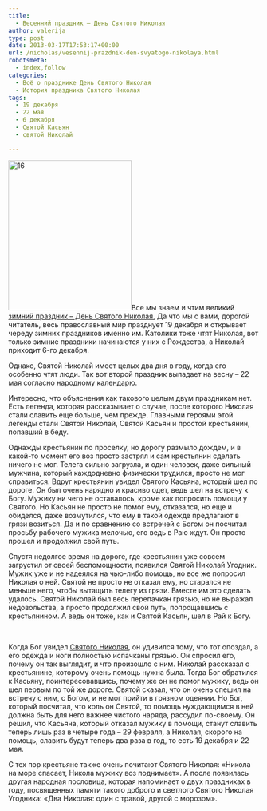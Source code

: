 ```yaml
---
title:
  - Весенний праздник – День Святого Николая
author: valerija
type: post
date: 2013-03-17T17:53:17+00:00
url: /nicholas/vesennij-prazdnik-den-svyatogo-nikolaya.html
robotsmeta:
  - index,follow
categories:
  - Всё о празднике День Святого Николая
  - История праздника Святого Николая
tags:
  - 19 декабря
  - 22 мая
  - 6 декабря
  - Святой Касьян
  - святой Николай

---
```

[<img class="alignleft wp-image-601 size-medium" src="http://svyatoynikolay.ru/wp-content/uploads/2013/01/16-247x300.jpg" alt="16" width="247" height="300" srcset="http://svyatoynikolay.ru/wp-content/uploads/2013/01/16-247x300.jpg 247w, http://svyatoynikolay.ru/wp-content/uploads/2013/01/16.jpg 624w" sizes="(max-width: 247px) 100vw, 247px" />][1]Все мы знаем и чтим великий <a title="Любопытные факты о Дне Святого Николая и самом Святом" href="http://svyatoynikolay.ru/nicholas/lyubopy-tny-e-fakty-o-dne-svyatogo-nikolaya-i-samom-svyatom.html" target="_blank">зимний праздник – День Святого Николая.</a> Да что мы с вами, дорогой читатель, весь православный мир празднует 19 декабря и открывает череду зимних праздников именно им. Католики тоже чтят Николая, вот только зимние праздники начинаются у них с Рождества, а Николай приходит 6-го декабря.

Однако, Святой Николай имеет целых два дня в году, когда его особенно чтят люди. Так вот второй праздник выпадает на весну – 22 мая согласно народному календарю.<!--more-->

Интересно, что объяснения как такового целым двум праздникам нет. Есть легенда, которая рассказывает о случае, после которого Николая стали славить еще больше, чем прежде. Главными героями этой легенды стали Святой Николай, Святой Касьян и простой крестьянин, попавший в беду.

Однажды крестьянин по проселку, но дорогу размыло дождем, и в какой-то момент его воз просто застрял и сам крестьянин сделать ничего не мог. Телега сильно загрузла, и один человек, даже сильный мужчина, который каждодневно физически трудился, просто не мог справиться. Вдруг крестьянин увидел Святого Касьяна, который шел по дороге. Он был очень нарядно и красиво одет, ведь шел на встречу к Богу. Мужику ни чего не оставалось, кроме как попросить помощи у Святого. Но Касьян не просто не помог ему, отказался, но еще и обиделся, даже возмутился, что ему в такой одежде предлагают в грязи возиться. Да и по сравнению со встречей с Богом он посчитал просьбу рабочего мужика мелочью, его ведь в Раю ждут. Он просто прошел и продолжил свой путь.

Спустя недолгое время на дороге, где крестьянин уже совсем загрустил от своей беспомощности, появился Святой Николай Угодник. Мужик уже и не надеялся на чью-либо помощь, но все же попросил Николая о ней. Святой не просто не отказал ему, но старался не меньше него, чтобы вытащить телегу из грязи. Вместе им это сделать удалось. Святой Николай был весь перепачкан грязью, но не выражал недовольства, а просто продолжил свой путь, попрощавшись с крестьянином. А ведь он тоже, как и Святой Касьян, шел в Рай к Богу.

&nbsp;

Когда Бог увидел <a title="Святой Николай и спасение на подводной лодке" href="http://svyatoynikolay.ru/miracles/svyatoj-nikolaj-i-spasenie-na-podvodnoj-lodke.html" target="_blank">Святого Николая</a>, он удивился тому, что тот опоздал, а его одежда и ноги полностью испачканы грязью. Он спросил его, почему он так выглядит, и что произошло с ним. Николай рассказал о крестьянине, которому очень помощь нужна была. Тогда Бог обратился к Касьяну, поинтересовавшись, почему же он не помог мужику, ведь он шел первым по той же дороге. Святой сказал, что он очень спешил на встречу с ним, с Богом, и не мог прийти в грязном одеянии. Но Бог, который посчитал, что коль он Святой, то помощь нуждающимся в ней должна быть для него важнее чистого наряда, рассудил по-своему. Он решил, что Касьяна, который отказал мужику в помощи, станут славить теперь лишь раз в четыре года – 29 февраля, а Николая, скорого на помощь, славить будут теперь два раза в год, то есть 19 декабря и 22 мая.

С тех пор крестьяне также очень почитают Святого Николая: «Никола на море спасает, Никола мужику воз поднимает». А после появилась другая народная пословица, которая напоминает о двух праздниках в году, посвященных памяти такого доброго и светлого Святого Николая Угодника: «Два Николая: один с травой, другой с морозом».

 [1]: http://svyatoynikolay.ru/wp-content/uploads/2013/01/16.jpg